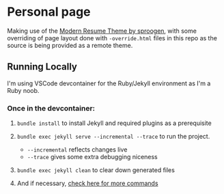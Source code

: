 # Personal page
Making use of the [Modern Resume Theme by sproogen](https://github.com/sproogen/modern-resume-theme), 
with some overriding of page layout done with `-override.html` files in this repo as the source
is being provided as a remote theme.


## Running Locally
I'm using VSCode devcontainer for the Ruby/Jekyll environment as I'm a Ruby noob.

### Once in the devcontainer:
1. `bundle install` to install Jekyll and required plugins as a prerequisite
1. `bundle exec jekyll serve --incremental --trace` to run the project.
    - `--incremental` reflects changes live
    - `--trace` gives some extra debugging niceness
1. `bundle exec jekyll clean` to clear down generated files

1. And if necessary, [check here for more commands](https://jekyllrb.com/docs/usage/)